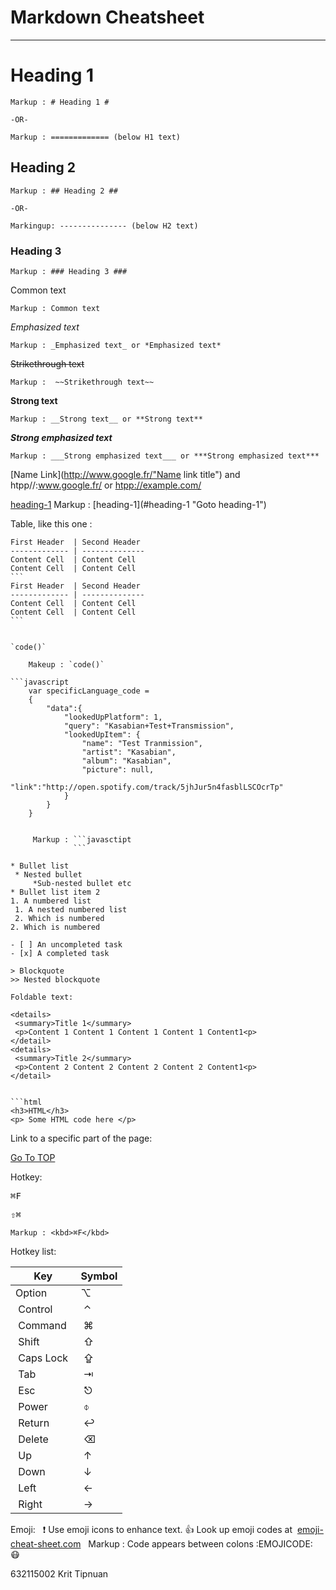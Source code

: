 Markdown Cheatsheet<a name="TOP"></a>
============================


- - - -
# Heading 1 #
    Markup : # Heading 1 #
    
    -OR-
    
    Markup : ============= (below H1 text)
## Heading 2 ##
    
    Markup : ## Heading 2 ##
    
    -OR-
    
    Markingup: --------------- (below H2 text)
### Heading 3 ###
    
    Markup : ### Heading 3 ###

Common text

    Markup : ‌Common‌ ‌text‌ ‌

_Emphasized‌ ‌text_‌ 

    Markup : ‌_Emphasized‌ ‌text_‌ ‌or‌ ‌*Emphasized‌ ‌text*

~~Strikethrough text~~

    Markup :  ‌~~Strikethrough‌ ‌text~~‌

__Strong text__

    Markup : __Strong text__ or **Strong text**

___Strong emphasized text___

    ‌Markup‌ ‌:‌ ___Strong emphasized text___ or ***Strong emphasized text***

[Name Link](http://www.google.fr/"Name link title") and htpp//:www.google.fr/ or <htpp://example.com/>

[heading-1](#heading-1 "Goto heading-1")
    Markup : [heading-1](#heading-1‌ ‌"Goto‌ ‌heading-1")

Table, like this one :

    First Header  | Second Header
    ------------- | --------------
    Content Cell  | Content Cell
    Content Cell  | Content Cell
    ```‌
    First Header  | Second Header
    ------------- | --------------
    Content Cell  | Content Cell
    Content Cell  | Content Cell
    ```‌


    `code()`

        Makeup : `code()`

    ```‌javascript
        var specificLanguage_code = 
        {
            "data":{
                "lookedUpPlatform": 1,
                "query": "Kasabian+Test+Transmission",
                "lookedUpItem": {
                    "name": "Test Tranmission",
                    "artist": "Kasabian",
                    "album": "Kasabian",
                    "picture": null,
                    "link":‌‌"http://open.spotify.com/track/5jhJur5n4fasblLSCOcrTp"
                }
            }
        }
   ```‌

        Markup : ```‌javasctipt
                 ```‌

* Bullet list
    * Nested bullet
        *Sub-nested bullet etc
* Bullet list item 2
1. A numbered list
    1. A nested numbered list
    2. Which is numbered
2. Which is numbered

- [ ] An uncompleted task
- [x] A completed task

> Blockquote
>> Nested blockquote

Foldable text:

<details>
    <summary>Title 1</summary>
    <p>Content‌ ‌1‌ ‌Content‌ ‌1‌ ‌Content‌ ‌1‌ ‌Content‌ ‌1‌ ‌Content‌‌1‌<p>
</detail>
<details>
    <summary>Title 2</summary>
    <p>Content‌ ‌2 ‌Content‌ ‌2‌ ‌Content‌ ‌2 ‌Content‌ ‌2‌ ‌Content‌‌1‌<p>
</detail>


```html
<h3>HTML</h3>
<p> ‌Some‌ ‌HTML‌ ‌code‌ ‌here‌ </p>
```

Link to a specific part of the page:

[Go To TOP](#TOP)

Hotkey:

<kbd>⌘F</kbd>

<kbd>⇧⌘</kbd>

    Markup : <kbd>⌘F</kbd>

Hotkey list:

| Key | Symbol |
| --- | ----|
| Option | ⌥ |
|‌ ‌Control‌ ‌|‌ ‌⌃‌ ‌|‌ ‌
|‌ ‌Command‌ ‌|‌ ‌⌘‌ ‌|‌ ‌
|‌ ‌Shift‌ ‌|‌ ‌⇧‌ ‌|‌ ‌
|‌ ‌Caps‌ ‌Lock‌ ‌|‌ ‌⇪‌ ‌|‌ ‌
|‌ ‌Tab‌ ‌|‌ ‌⇥‌ ‌|‌ ‌
|‌ ‌Esc‌ ‌|‌ ‌⎋‌ ‌|‌ ‌
|‌ ‌Power‌ ‌|‌ ‌⌽‌ ‌|‌ ‌
|‌ ‌Return‌ ‌|‌ ‌↩‌ ‌|‌ ‌
|‌ ‌Delete‌ ‌|‌ ‌⌫‌ ‌|‌ ‌
|‌ ‌Up‌ ‌|‌ ‌↑‌ ‌|‌ ‌
|‌ ‌Down‌ ‌|‌ ‌↓‌ ‌|‌ ‌
|‌ ‌Left‌ ‌|‌ ‌←‌ ‌|‌ ‌
|‌ ‌Right‌ ‌|‌ ‌→‌ ‌|‌

Emoji:‌ ‌
 ‌
:exclamation:‌ ‌Use‌ ‌emoji‌ ‌icons‌ ‌to‌ ‌enhance‌ ‌text.‌ ‌:+1:‌  ‌Look‌ ‌up‌ ‌emoji‌ ‌codes‌ ‌at‌ ‌
[‌emoji-cheat-sheet.com‌](‌http://emoji-cheat-sheet.com/‌)‌ ‌
 ‌
    ‌Markup‌ ‌:‌ ‌Code‌ ‌appears‌ ‌between‌ ‌colons‌ ‌:EMOJICODE:‌ ‌
 ‌ ‌
:mask:‌

632115002 Krit Tipnuan